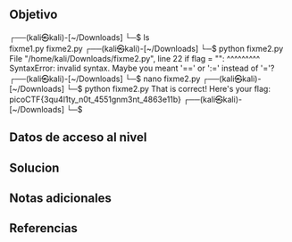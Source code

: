 ## Objetivo
┌──(kali㉿kali)-[~/Downloads]
└─$ ls   
fixme1.py  fixme2.py
┌──(kali㉿kali)-[~/Downloads]
└─$ python fixme2.py
  File "/home/kali/Downloads/fixme2.py", line 22
    if flag = "":
       ^^^^^^^^^
SyntaxError: invalid syntax. Maybe you meant '==' or ':=' instead of '='?
┌──(kali㉿kali)-[~/Downloads]
└─$ nano fixme2.py
┌──(kali㉿kali)-[~/Downloads]
└─$ python fixme2.py
That is correct! Here's your flag: picoCTF{3qu4l1ty_n0t_4551gnm3nt_4863e11b}
┌──(kali㉿kali)-[~/Downloads]
└─$ 



## Datos de acceso al nivel
## Solucion

## Notas adicionales

## Referencias